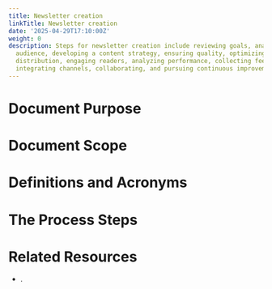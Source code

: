 ```yaml
---
title: Newsletter creation
linkTitle: Newsletter creation
date: '2025-04-29T17:10:00Z'
weight: 0
description: Steps for newsletter creation include reviewing goals, analyzing the
  audience, developing a content strategy, ensuring quality, optimizing design, scheduling
  distribution, engaging readers, analyzing performance, collecting feedback, archiving,
  integrating channels, collaborating, and pursuing continuous improvement.
---
```



# Document Purpose

<!-- Unsupported block type: divider -->

<!-- Unsupported block type: unsupported -->



# Document Scope

<!-- Unsupported block type: divider -->

<!-- Unsupported block type: unsupported -->

# Definitions and Acronyms

<!-- Unsupported block type: divider -->

<!-- Unsupported block type: child_database -->

# The Process Steps

<!-- Unsupported block type: divider -->

<!-- Unsupported block type: unsupported -->

<!-- Unsupported block type: table_of_contents -->



# Related Resources

<!-- Unsupported block type: divider -->

- .